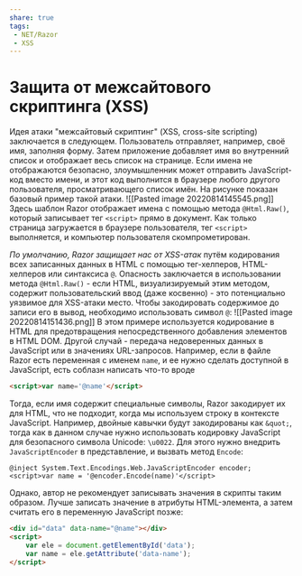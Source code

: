 ```yaml
---
share: true
tags:
 - NET/Razor
 - XSS
---
```

# Защита от межсайтового скриптинга (XSS)
Идея атаки "межсайтовый скриптинг" (XSS, cross-site scripting) заключается в следующем.
Пользователь отправляет, например, своё имя, заполняя форму. Затем приложение добавляет имя во внутренний список и отображает весь список на странице. Если имена не отображаются безопасно, злоумышленник может отправить JavaScript-код вместо имени, и этот код выполнится в браузере любого другого пользователя, просматривающего список имён.
На рисунке показан базовый пример такой атаки.
![[Pasted image 20220814145545.png]]
Здесь шаблон Razor отображает имена с помощью метода `@Html.Raw()`, который записывает тег `<script>` прямо в документ. Как только страница загружается в браузере пользователя, тег `<script>` выполняется, и компьютер пользователя скомпрометирован.

*По умолчанию, Razor защищает нас от XSS-атак* путём кодирования всех записанных данных в HTML с помощью тег-хелперов, HTML-хелперов или синтаксиса `@`. Опасность заключается в использовании метода `@Html.Raw()` - если HTML, визуализируемый этим методом, содержит пользовательский ввод (даже косвенно) - это потенциально уязвимое для XSS-атаки место. Чтобы закодировать содержимое до записи его в вывод, необходимо использовать символ `@`:
![[Pasted image 20220814151436.png]]
В этом примере используется кодирование в HTML для предотвращения непосредственного добавления элементов в HTML DOM. Другой случай - передача недоверенных данных в JavaScript или в значениях URL-запросов.
Например, если в файле Razor есть переменная с именем `name`, и ее нужно сделать доступной в JavaScript, есть соблазн написать что-то вроде
```html
<script>var name='@name'</script>
```
Тогда, если имя содержит специальные символы, Razor закодирует их для HTML, что не подходит, когда мы используем строку в контексте JavaScript. Например, двойные кавычки будут закодированы как `&quot;`, тогда как в данном случае нужно использовать кодировку JavaScript для безопасного символа Unicode: `\u0022`. Для этого нужно внедрить `JavaScriptEncoder` в представление, и вызвать метод `Encode`:
```razor
@inject System.Text.Encodings.Web.JavaScriptEncoder encoder;
<script>var name = '@encoder.Encode(name)'</script>
```
Однако, автор не рекомендует записывать значения в скрипты таким образом. Лучше записать значение в атрибуты HTML-элемента, а затем считать его в переменную JavaScript позже:
```html
<div id="data" data-name="@name"></div>
<script>
	var ele = document.getElementById('data');
	var name = ele.getAttribute('data-name');
</script>

```